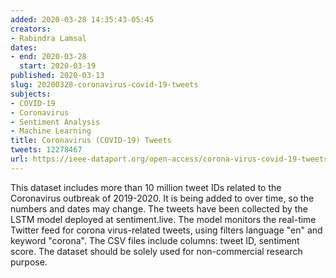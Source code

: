 ```yaml
---
added: 2020-03-28 14:35:43-05:45
creators:
- Rabindra Lamsal
dates:
- end: 2020-03-28
  start: 2020-03-19
published: 2020-03-13
slug: 20200328-coronavirus-covid-19-tweets
subjects:
- COVID-19
- Coronavirus
- Sentiment Analysis
- Machine Learning
title: Coronavirus (COVID-19) Tweets
tweets: 12278467
url: https://ieee-dataport.org/open-access/corona-virus-covid-19-tweets-dataset
---
```


This dataset includes more than 10 million tweet IDs related to the Coronavirus outbreak of 2019-2020. It is being added to over time, so the  numbers and dates may change. The tweets have been collected by the  LSTM model deployed at sentiment.live. The model monitors the real-time Twitter feed for corona virus-related tweets, using filters language "en" and keyword "corona". The CSV files include columns: tweet ID,  sentiment score. The dataset should be solely used for non-commercial research purpose.
